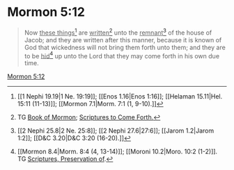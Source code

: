# Mormon 5:12

> Now <u>these things</u>[^a] are <u>written</u>[^b] unto the <u>remnant</u>[^c] of the house of Jacob; and they are written after this manner, because it is known of God that wickedness will not bring them forth unto them; and they are to be <u>hid</u>[^d] up unto the Lord that they may come forth in his own due time.

[Mormon 5:12](https://www.churchofjesuschrist.org/study/scriptures/bofm/morm/5?lang=eng&id=p12#p12)


[^a]: [[1 Nephi 19.19|1 Ne. 19:19]]; [[Enos 1.16|Enos 1:16]]; [[Helaman 15.11|Hel. 15:11 (11-13)]]; [[Mormon 7.1|Morm. 7:1 (1, 9-10).]]
[^b]: TG [Book of Mormon](https://www.churchofjesuschrist.org/study/scriptures/tg/book-of-mormon?lang=eng); [Scriptures to Come Forth.](https://www.churchofjesuschrist.org/study/scriptures/tg/scriptures-to-come-forth?lang=eng)
[^c]: [[2 Nephi 25.8|2 Ne. 25:8]]; [[2 Nephi 27.6|27:6]]; [[Jarom 1.2|Jarom 1:2]]; [[D&C 3.20|D&C 3:20 (16-20).]]
[^d]: [[Mormon 8.4|Morm. 8:4 (4, 13-14)]]; [[Moroni 10.2|Moro. 10:2 (1-2)]]. TG [Scriptures, Preservation of](https://www.churchofjesuschrist.org/study/scriptures/tg/scriptures-preservation-of?lang=eng).
